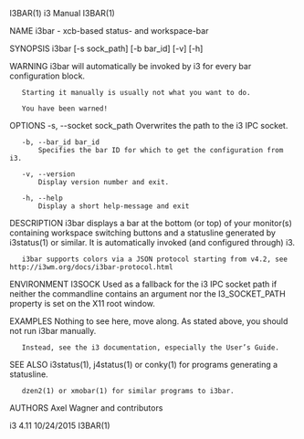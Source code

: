 I3BAR(1)                                                             i3 Manual                                                            I3BAR(1)

NAME
       i3bar - xcb-based status- and workspace-bar

SYNOPSIS
       i3bar [-s sock_path] [-b bar_id] [-v] [-h]

WARNING
       i3bar will automatically be invoked by i3 for every bar configuration block.

       Starting it manually is usually not what you want to do.

       You have been warned!

OPTIONS
       -s, --socket sock_path
           Overwrites the path to the i3 IPC socket.

       -b, --bar_id bar_id
           Specifies the bar ID for which to get the configuration from i3.

       -v, --version
           Display version number and exit.

       -h, --help
           Display a short help-message and exit

DESCRIPTION
       i3bar displays a bar at the bottom (or top) of your monitor(s) containing workspace switching buttons and a statusline generated by
       i3status(1) or similar. It is automatically invoked (and configured through) i3.

       i3bar supports colors via a JSON protocol starting from v4.2, see http://i3wm.org/docs/i3bar-protocol.html

ENVIRONMENT
   I3SOCK
       Used as a fallback for the i3 IPC socket path if neither the commandline contains an argument nor the I3_SOCKET_PATH property is set on the
       X11 root window.

EXAMPLES
       Nothing to see here, move along. As stated above, you should not run i3bar manually.

       Instead, see the i3 documentation, especially the User’s Guide.

SEE ALSO
       i3status(1), j4status(1) or conky(1) for programs generating a statusline.

       dzen2(1) or xmobar(1) for similar programs to i3bar.

AUTHORS
       Axel Wagner and contributors

i3 4.11                                                             10/24/2015                                                            I3BAR(1)
